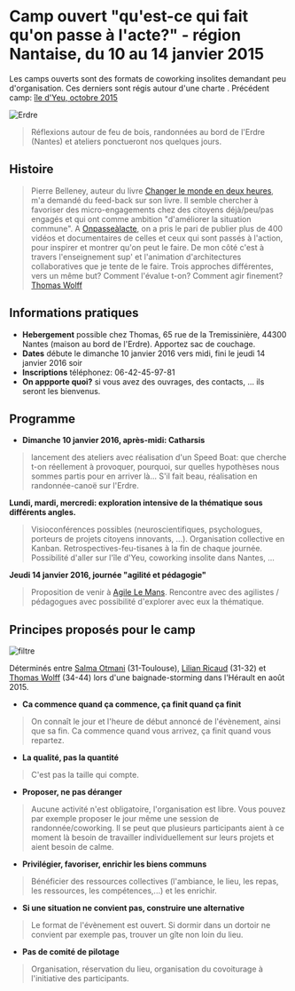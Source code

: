 # Camp ouvert "qu'est-ce qui fait qu'on passe à l'acte?" - région Nantaise, du 10 au 14 janvier 2015

Les camps ouverts sont des formats de coworking insolites demandant peu d'organisation. Ces derniers sont régis autour d'une charte . Précédent camp: [île d'Yeu, octobre 2015](http://multibao.org/WolffThomas/perles_gestion_projets/contributions/passe/Camp_ouvert_oct15.md)

![Erdre](http://p1.storage.canalblog.com/15/09/781963/71427618.jpg)

> Réflexions autour de feu de bois, randonnées au bord de l'Erdre (Nantes) et ateliers ponctueront nos quelques jours. 

## Histoire

> Pierre Belleney, auteur du livre [Changer le monde en deux heures](https://www.facebook.com/en2heures), m'a demandé du feed-back sur son livre. Il semble chercher à favoriser des micro-engagements chez des citoyens déjà/peu/pas engagés et qui ont comme ambition "d'améliorer la situation commune". A [Onpasseàlacte](http://onpassealacte.fr), on a pris le pari de publier plus de 400 vidéos et documentaires de celles et ceux qui sont passés à l'action, pour inspirer et montrer qu'on peut le faire. De mon côté c'est à travers l'enseignement sup' et l'animation d'architectures collaboratives que je tente de le faire. Trois approches différentes, vers un même but? Comment l'évalue t-on? Comment agir finement?  [Thomas Wolff](https://fr.linkedin.com/in/thomas-wolff-a8aa41a5)

## Informations pratiques

* **Hebergement** possible chez Thomas, 65 rue de la Tremissinière, 44300 Nantes (maison au bord de l'Erdre). Apportez sac de couchage. 
* **Dates** débute le dimanche 10 janvier 2016 vers midi, fini le jeudi 14 janvier 2016 soir
* **Inscriptions** téléphonez: 06-42-45-97-81
* **On appporte quoi?** si vous avez des ouvrages, des contacts, ... ils seront les bienvenus. 

## Programme 


* **Dimanche 10 janvier 2016, après-midi: Catharsis**

> lancement des ateliers avec réalisation d'un Speed Boat: que cherche t-on réellement à provoquer, pourquoi, sur quelles hypothèses nous sommes partis pour en arriver là... S'il fait beau, réalisation en randonnée-canoë sur l'Erdre. 

**Lundi, mardi, mercredi: exploration intensive de la thématique sous différents angles.**

> Visioconférences possibles (neuroscientifiques, psychologues, porteurs de projets citoyens innovants, ...). Organisation collective en Kanban. Retrospectives-feu-tisanes à la fin de chaque journée. Possibilité d'aller sur l'île d'Yeu, coworking insolite dans Nantes, ...

**Jeudi 14 janvier 2016, journée "agilité et pédagogie"**

> Proposition de venir à [Agile Le Mans](http://agile-mans.org/#programme). Rencontre avec des agilistes / pédagogues avec possibilité d'explorer avec eux la thématique. 

## Principes proposés pour le camp

![filtre](http://media1.coffee-webstore.com/themes/cupandco_v3/img/scat/filtre-cafetiere.jpg)

Déterminés entre [Salma Otmani](fr.viadeo.com/fr/profile/salma.otmani) (31-Toulouse), [Lilian Ricaud](www.lilianricaud.com) (31-32) et   [Thomas Wolff](http://twitter.com/thom_wolff) (34-44) lors d'une baignade-storming dans l'Hérault en août 2015.

* **Ca commence quand ça commence, ça finit quand ça finit**

> On connaît le jour et l'heure de début annoncé de l'évènement, ainsi que sa fin. Ca commence quand vous arrivez, ça finit quand vous repartez. 

* **La qualité, pas la quantité**

> C'est pas la taille qui compte.

* **Proposer, ne pas déranger**

> Aucune activité n'est obligatoire, l'organisation est libre. Vous pouvez par exemple proposer le jour même une session de randonnée/coworking. Il se peut que plusieurs participants aient à ce moment là besoin de travailler individuellement sur leurs projets et aient besoin de calme.

* **Privilégier, favoriser, enrichir les biens communs**

> Bénéficier des ressources collectives (l'ambiance, le lieu, les repas, les ressources, les compétences,...) et les enrichir. 

* **Si une situation ne convient pas, construire une alternative**

> Le format de l'évènement est ouvert. Si dormir dans un dortoir ne convient par exemple pas, trouver un gîte non loin du lieu. 
* **Pas de comité de pilotage**

> Organisation, réservation du lieu, organisation du covoiturage à l'initiative des participants.
